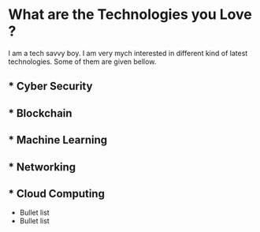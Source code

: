 # What are the Technologies you Love ?
I am a tech savvy boy. I am very mych interested in different kind of latest technologies. Some of them are given bellow.

## * Cyber Security
## * Blockchain
## * Machine Learning 
## * Networking
## * Cloud Computing

* Bullet list
* Bullet list
